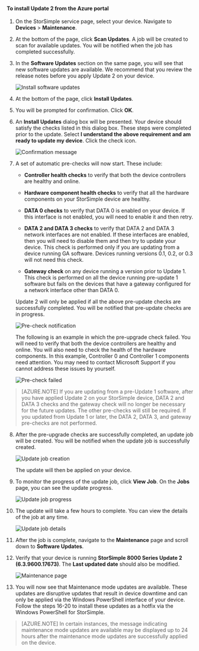 <!--author=alkohli last changed: 01/04/16-->

#### To install Update 2 from the Azure portal

1. On the StorSimple service page, select your device. Navigate to **Devices** > **Maintenance**.

2. At the bottom of the page, click **Scan Updates**. A job will be created to scan for available updates. You will be notified when the job has completed successfully.

3. In the **Software Updates** section on the same page, you will see that new software updates are available. We recommend that you review the release notes before you apply Update 2 on your device.

    ![Install software updates](./media/storsimple-install-update2-via-portal/InstallUpdate12_11M.png)

4. At the bottom of the page, click **Install Updates**.

5. You will be prompted for confirmation. Click **OK**.

6. An **Install Updates** dialog box will be presented. Your device should satisfy the checks listed in this dialog box. These steps were completed prior to the update. Select **I understand the above requirement and am ready to update my device**. Click the check icon.

    ![Confirmation message](./media/storsimple-install-update2-via-portal/InstallUpdate12_2M.png)

7. A set of automatic pre-checks will now start. These include:

	- **Controller health checks** to verify that both the device controllers are healthy and online.
	
	- **Hardware component health checks** to verify that all the hardware components on your StorSimple device are healthy.
	
	- **DATA 0 checks** to verify that DATA 0 is enabled on your device. If this interface is not enabled, you will need to enable it and then retry.
	
	- **DATA 2 and DATA 3 checks** to verify that DATA 2 and DATA 3 network interfaces are not enabled. If these interfaces are enabled, then you will need to disable them and then try to update your device. This check is performed only if you are updating from a device running GA software. Devices running versions 0.1, 0.2, or 0.3 will not need this check.
	
	- **Gateway check** on any device running a version prior to Update 1. This check is performed on all the device running pre-update 1 software but fails on the devices that have a gateway configured for a network interface other than DATA 0.
 
	Update 2 will only be applied if all the above pre-update checks are successfully completed. You will be notified that pre-update checks are in progress.
  
    ![Pre-check notification](./media/storsimple-install-update2-via-portal/InstallUpdate12_3M.png)

    The following is an example in which the pre-upgrade check failed. You will need to verify that both the device controllers are healthy and online. You will also need to check the health of the hardware components. In this example, Controller 0 and Controller 1 components need attention. You may need to contact Microsoft Support if you cannot address these issues by yourself.

   	 ![Pre-check failed](./media/storsimple-install-update2-via-portal/HCS_PreUpgradeChecksFailed-include.png)

	
> [AZURE.NOTE] If you are updating from a pre-Update 1 software, after you have applied Update 2 on your StorSimple device, DATA 2 and DATA 3 checks and the gateway check will no longer be necessary for the future updates. The other pre-checks will still be required. If you updated from Update 1 or later, the DATA 2, DATA 3, and gateway pre-checks are not performed.


8. After the pre-upgrade checks are successfully completed, an update job will be created. You will be notified when the update job is successfully created.
 
    ![Update job creation](./media/storsimple-install-update2-via-portal/InstallUpdate12_44M.png)

    The update will then be applied on your device.
 
9. To monitor the progress of the update job, click **View Job**. On the **Jobs** page, you can see the update progress. 

    ![Update job progress](./media/storsimple-install-update2-via-portal/InstallUpdate12_5M.png)

10. The update will take a few hours to complete. You can view the details of the job at any time.

    ![Update job details](./media/storsimple-install-update2-via-portal/InstallUpdate12_6M.png)

11. After the job is complete, navigate to the **Maintenance** page and scroll down to **Software Updates**.

12. Verify that your device is running **StorSimple 8000 Series Update 2 (6.3.9600.17673)**. The **Last updated date** should also be modified.

    ![Maintenance page](./media/storsimple-install-update2-via-portal/InstallUpdate12_10M.png)

13. You will now see that Maintenance mode updates are available. These updates are disruptive updates that result in device downtime and can only be applied via the Windows PowerShell interface of your device. Follow the steps 16-20 to install these updates as a hotfix via the Windows PowerShell for StorSimple.

> [AZURE.NOTE] In certain instances, the message indicating maintenance mode updates are available may be displayed up to 24 hours after the maintenance mode updates are successfully applied on the device.  


